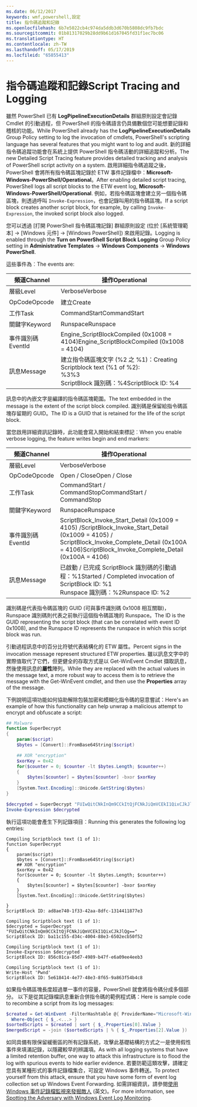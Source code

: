 ```yaml
---
ms.date: 06/12/2017
keywords: wmf,powershell,設定
title: 指令碼追蹤和記錄
ms.openlocfilehash: 6b7e5022cb4c974da5ddb3d670b5808dc9fb7bdc
ms.sourcegitcommit: 01b81317029b28dd9b61d167045fd31f1ec7bc06
ms.translationtype: HT
ms.contentlocale: zh-TW
ms.lasthandoff: 05/17/2019
ms.locfileid: "65855413"
---
```

# <a name="script-tracing-and-logging"></a><span data-ttu-id="2735d-103">指令碼追蹤和記錄</span><span class="sxs-lookup"><span data-stu-id="2735d-103">Script Tracing and Logging</span></span>

<span data-ttu-id="2735d-104">雖然 PowerShell 已有 **LogPipelineExecutionDetails** 群組原則設定會記錄 Cmdlet 的引動過程，但 PowerShell 的指令碼語言仍具備數個您可能想要記錄和稽核的功能。</span><span class="sxs-lookup"><span data-stu-id="2735d-104">While PowerShell already has the **LogPipelineExecutionDetails** Group Policy setting to log the invocation of cmdlets, PowerShell's scripting language has several features that you might want to log and audit.</span></span> <span data-ttu-id="2735d-105">新的詳細指令碼追蹤功能會在系統上提供 PowerShell 指令碼活動的詳細追蹤和分析。</span><span class="sxs-lookup"><span data-stu-id="2735d-105">The new Detailed Script Tracing feature provides detailed tracking and analysis of PowerShell script activity on a system.</span></span> <span data-ttu-id="2735d-106">啟用詳細指令碼追蹤之後，PowerShell 會將所有指令碼區塊記錄於 ETW 事件記錄檔中：**Microsoft-Windows-PowerShell/Operational**。</span><span class="sxs-lookup"><span data-stu-id="2735d-106">After enabling detailed script tracing, PowerShell logs all script blocks to the ETW event log, **Microsoft-Windows-PowerShell/Operational**.</span></span> <span data-ttu-id="2735d-107">例如，若指令碼區塊會建立另一個指令碼區塊，則透過呼叫 `Invoke-Expression`，也會記錄叫用的指令碼區塊。</span><span class="sxs-lookup"><span data-stu-id="2735d-107">If a script block creates another script block, for example, by calling `Invoke-Expression`, the invoked script block also logged.</span></span>

<span data-ttu-id="2735d-108">您可以透過 [打開 PowerShell 指令碼區塊記錄] 群組原則設定 (位於 [系統管理範本] -> [Windows 元件] ->  [Windows PowerShell]) 來啟用記錄。</span><span class="sxs-lookup"><span data-stu-id="2735d-108">Logging is enabled through the **Turn on PowerShell Script Block Logging** Group Policy setting in **Administrative Templates** -> **Windows Components** -> **Windows PowerShell**.</span></span>

<span data-ttu-id="2735d-109">這些事件為︰</span><span class="sxs-lookup"><span data-stu-id="2735d-109">The events are:</span></span>

| <span data-ttu-id="2735d-110">頻道</span><span class="sxs-lookup"><span data-stu-id="2735d-110">Channel</span></span> |                               <span data-ttu-id="2735d-111">操作</span><span class="sxs-lookup"><span data-stu-id="2735d-111">Operational</span></span>                               |
| ------- | ----------------------------------------------------------------------- |
| <span data-ttu-id="2735d-112">層級</span><span class="sxs-lookup"><span data-stu-id="2735d-112">Level</span></span>   | <span data-ttu-id="2735d-113">Verbose</span><span class="sxs-lookup"><span data-stu-id="2735d-113">Verbose</span></span>                                                                 |
| <span data-ttu-id="2735d-114">OpCode</span><span class="sxs-lookup"><span data-stu-id="2735d-114">Opcode</span></span>  | <span data-ttu-id="2735d-115">建立</span><span class="sxs-lookup"><span data-stu-id="2735d-115">Create</span></span>                                                                  |
| <span data-ttu-id="2735d-116">工作</span><span class="sxs-lookup"><span data-stu-id="2735d-116">Task</span></span>    | <span data-ttu-id="2735d-117">CommandStart</span><span class="sxs-lookup"><span data-stu-id="2735d-117">CommandStart</span></span>                                                            |
| <span data-ttu-id="2735d-118">關鍵字</span><span class="sxs-lookup"><span data-stu-id="2735d-118">Keyword</span></span> | <span data-ttu-id="2735d-119">Runspace</span><span class="sxs-lookup"><span data-stu-id="2735d-119">Runspace</span></span>                                                                |
| <span data-ttu-id="2735d-120">事件識別碼</span><span class="sxs-lookup"><span data-stu-id="2735d-120">EventId</span></span> | <span data-ttu-id="2735d-121">Engine_ScriptBlockCompiled (0x1008 = 4104)</span><span class="sxs-lookup"><span data-stu-id="2735d-121">Engine_ScriptBlockCompiled (0x1008 = 4104)</span></span>                              |
| <span data-ttu-id="2735d-122">訊息</span><span class="sxs-lookup"><span data-stu-id="2735d-122">Message</span></span> | <span data-ttu-id="2735d-123">建立指令碼區塊文字 (%2 之 %1)：</span><span class="sxs-lookup"><span data-stu-id="2735d-123">Creating Scriptblock text (%1 of %2):</span></span> </br> <span data-ttu-id="2735d-124">%3</span><span class="sxs-lookup"><span data-stu-id="2735d-124">%3</span></span> </br> <span data-ttu-id="2735d-125">ScriptBlock 識別碼：%4</span><span class="sxs-lookup"><span data-stu-id="2735d-125">ScriptBlock ID: %4</span></span> |


<span data-ttu-id="2735d-126">訊息中的內嵌文字是編譯的指令碼區塊範圍。</span><span class="sxs-lookup"><span data-stu-id="2735d-126">The text embedded in the message is the extent of the script block compiled.</span></span> <span data-ttu-id="2735d-127">識別碼是保留給指令碼區塊存留期的 GUID。</span><span class="sxs-lookup"><span data-stu-id="2735d-127">The ID is a GUID that is retained for the life of the script block.</span></span>

<span data-ttu-id="2735d-128">當您啟用詳細資訊記錄時，此功能會寫入開始和結束標記︰</span><span class="sxs-lookup"><span data-stu-id="2735d-128">When you enable verbose logging, the feature writes begin and end markers:</span></span>

| <span data-ttu-id="2735d-129">頻道</span><span class="sxs-lookup"><span data-stu-id="2735d-129">Channel</span></span> |                                 <span data-ttu-id="2735d-130">操作</span><span class="sxs-lookup"><span data-stu-id="2735d-130">Operational</span></span>                                |
| ------- | -------------------------------------------------------------------------- |
| <span data-ttu-id="2735d-131">層級</span><span class="sxs-lookup"><span data-stu-id="2735d-131">Level</span></span>   | <span data-ttu-id="2735d-132">Verbose</span><span class="sxs-lookup"><span data-stu-id="2735d-132">Verbose</span></span>                                                                    |
| <span data-ttu-id="2735d-133">OpCode</span><span class="sxs-lookup"><span data-stu-id="2735d-133">Opcode</span></span>  | <span data-ttu-id="2735d-134">Open / Close</span><span class="sxs-lookup"><span data-stu-id="2735d-134">Open / Close</span></span>                                                               |
| <span data-ttu-id="2735d-135">工作</span><span class="sxs-lookup"><span data-stu-id="2735d-135">Task</span></span>    | <span data-ttu-id="2735d-136">CommandStart / CommandStop</span><span class="sxs-lookup"><span data-stu-id="2735d-136">CommandStart / CommandStop</span></span>                                                 |
| <span data-ttu-id="2735d-137">關鍵字</span><span class="sxs-lookup"><span data-stu-id="2735d-137">Keyword</span></span> | <span data-ttu-id="2735d-138">Runspace</span><span class="sxs-lookup"><span data-stu-id="2735d-138">Runspace</span></span>                                                                   |
| <span data-ttu-id="2735d-139">事件識別碼</span><span class="sxs-lookup"><span data-stu-id="2735d-139">EventId</span></span> | <span data-ttu-id="2735d-140">ScriptBlock\_Invoke\_Start\_Detail (0x1009 = 4105) /</span><span class="sxs-lookup"><span data-stu-id="2735d-140">ScriptBlock\_Invoke\_Start\_Detail (0x1009 = 4105) /</span></span> </br> <span data-ttu-id="2735d-141">ScriptBlock\_Invoke\_Complete\_Detail (0x100A = 4106)</span><span class="sxs-lookup"><span data-stu-id="2735d-141">ScriptBlock\_Invoke\_Complete\_Detail (0x100A = 4106)</span></span> |
| <span data-ttu-id="2735d-142">訊息</span><span class="sxs-lookup"><span data-stu-id="2735d-142">Message</span></span> | <span data-ttu-id="2735d-143">已啟動 / 已完成 ScriptBlock 識別碼的引動過程：%1</span><span class="sxs-lookup"><span data-stu-id="2735d-143">Started / Completed invocation of ScriptBlock ID: %1</span></span> </br> <span data-ttu-id="2735d-144">Runspace 識別碼：%2</span><span class="sxs-lookup"><span data-stu-id="2735d-144">Runspace ID: %2</span></span> |

<span data-ttu-id="2735d-145">識別碼是代表指令碼區塊的 GUID (可與事件識別碼 0x1008 相互關聯)，Runspace 識別碼則代表之前執行這個指令碼區塊的 Runspace。</span><span class="sxs-lookup"><span data-stu-id="2735d-145">The ID is the GUID representing the script block (that can be correlated with event ID 0x1008), and the Runspace ID represents the runspace in which this script block was run.</span></span>

<span data-ttu-id="2735d-146">引動過程訊息中的百分比符號代表結構化的 ETW 屬性。</span><span class="sxs-lookup"><span data-stu-id="2735d-146">Percent signs in the invocation message represent structured ETW properties.</span></span> <span data-ttu-id="2735d-147">雖以訊息文字中的實際值取代了它們，但更健全的存取方式是以 Get-WinEvent Cmdlet 擷取訊息，然後使用訊息的**屬性**陣列。</span><span class="sxs-lookup"><span data-stu-id="2735d-147">While they are replaced with the actual values in the message text, a more robust way to access them is to retrieve the message with the Get-WinEvent cmdlet, and then use the **Properties** array of the message.</span></span>

<span data-ttu-id="2735d-148">下例說明這項功能如何協助解除包裝加密和模糊化指令碼的惡意嘗試：</span><span class="sxs-lookup"><span data-stu-id="2735d-148">Here's an example of how this functionality can help unwrap a malicious attempt to encrypt and obfuscate a script:</span></span>

```powershell
## Malware
function SuperDecrypt
{
    param($script)
    $bytes = [Convert]::FromBase64String($script)

    ## XOR "encryption"
    $xorKey = 0x42
    for($counter = 0; $counter -lt $bytes.Length; $counter++)
    {
        $bytes[$counter] = $bytes[$counter] -bxor $xorKey
    }
    [System.Text.Encoding]::Unicode.GetString($bytes)
}

$decrypted = SuperDecrypt "FUIwQitCNkInQm9CCkItQjFCNkJiQmVCEkI1QixCJkJlQg=="
Invoke-Expression $decrypted
```

<span data-ttu-id="2735d-149">執行這項功能會產生下列記錄項目︰</span><span class="sxs-lookup"><span data-stu-id="2735d-149">Running this generates the following log entries:</span></span>

```Output
Compiling Scriptblock text (1 of 1):
function SuperDecrypt
{
    param($script)
    $bytes = [Convert]::FromBase64String($script)
    ## XOR "encryption"
    $xorKey = 0x42
    for($counter = 0; $counter -lt $bytes.Length; $counter++)
    {
        $bytes[$counter] = $bytes[$counter] -bxor $xorKey
    }
    [System.Text.Encoding]::Unicode.GetString($bytes)

}
ScriptBlock ID: ad8ae740-1f33-42aa-8dfc-1314411877e3

Compiling Scriptblock text (1 of 1):
$decrypted = SuperDecrypt "FUIwQitCNkInQm9CCkItQjFCNkJiQmVCEkI1QixCJkJlQg=="
ScriptBlock ID: ba11c155-d34c-4004-88e3-6502ecb50f52

Compiling Scriptblock text (1 of 1):
Invoke-Expression $decrypted
ScriptBlock ID: 856c01ca-85d7-4989-b47f-e6a09ee4eeb3

Compiling Scriptblock text (1 of 1):
Write-Host 'Pwnd'
ScriptBlock ID: 5e618414-4e77-48e3-8f65-9a863f54b4c8
```

如果指令碼區塊長度超過單一事件的容量，PowerShell 就會將指令碼分成多個部分。 <span data-ttu-id="2735d-151">以下是從其記錄檔訊息重新合併指令碼的範例程式碼：</span><span class="sxs-lookup"><span data-stu-id="2735d-151">Here is sample code to recombine a script from its log messages:</span></span>

```powershell
$created = Get-WinEvent -FilterHashtable @{ ProviderName="Microsoft-Windows-PowerShell"; Id = 4104 } |
  Where-Object { $_.<...> }
$sortedScripts = $created | sort { $_.Properties[0].Value }
$mergedScript = -join ($sortedScripts | % { $_.Properties[2].Value })
```

<span data-ttu-id="2735d-152">如同具備有限保留緩衝區的所有記錄系統，攻擊此基礎結構的方式之一是使用假性事件來填滿記錄，以隱藏較早的辨識項。</span><span class="sxs-lookup"><span data-stu-id="2735d-152">As with all logging systems that have a limited retention buffer, one way to attack this infrastructure is to flood the log with spurious events to hide earlier evidence.</span></span> <span data-ttu-id="2735d-153">若要防範這類攻擊，請確定您具有某種形式的事件記錄檔集合，可設定 Windows 事件轉送。</span><span class="sxs-lookup"><span data-stu-id="2735d-153">To protect yourself from this attack, ensure that you have some form of event log collection set up Windows Event Forwarding.</span></span> <span data-ttu-id="2735d-154">如需詳細資訊，請參閱[使用 Windows 事件記錄檔監視來發掘敵人](https://apps.nsa.gov/iaarchive/library/reports/spotting-the-adversary-with-windows-event-log-monitoring.cfm) \(英文\)。</span><span class="sxs-lookup"><span data-stu-id="2735d-154">For more information, see [Spotting the Adversary with Windows Event Log Monitoring](https://apps.nsa.gov/iaarchive/library/reports/spotting-the-adversary-with-windows-event-log-monitoring.cfm).</span></span>
